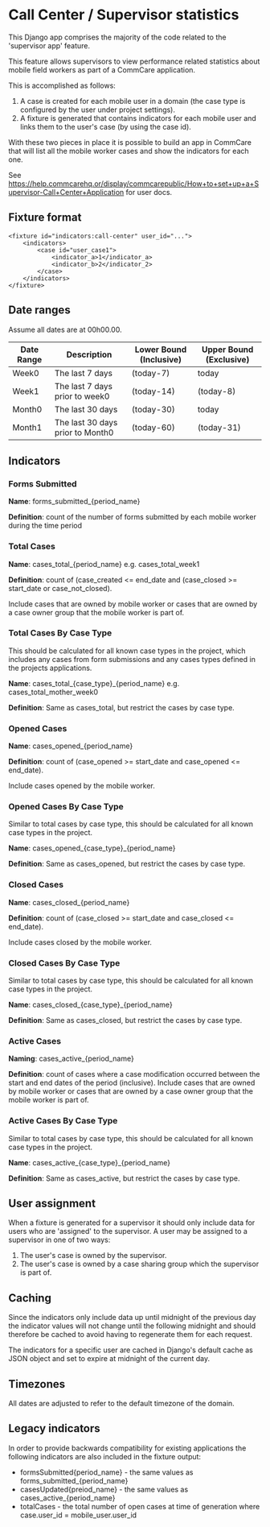 # Call Center / Supervisor statistics

This Django app comprises the majority of the code related to the 'supervisor app' feature.

This feature allows supervisors to view performance related statistics about mobile field workers
as part of a CommCare application.

This is accomplished as follows:

1. A case is created for each mobile user in a domain (the case type is configured by the user
   under project settings).
2. A fixture is generated that contains indicators for each mobile user and links them to the user's
   case (by using the case id).

With these two pieces in place it is possible to build an app in CommCare that will list all the
mobile worker cases and show the indicators for each one.

See https://help.commcarehq.or/display/commcarepublic/How+to+set+up+a+Supervisor-Call+Center+Application
    for user docs.

## Fixture format
    <fixture id="indicators:call-center" user_id="...">
        <indicators>
            <case id="user_case1">
                <indicator_a>1</indicator_a>
                <indicator_b>2</indicator_2>
            </case>
        </indicators>
    </fixture>

## Date ranges

Assume all dates are at 00h00.00.

| Date Range    | Description                       | Lower Bound (Inclusive)   | Upper Bound (Exclusive)   |
|---------------|-----------------------------------|---------------------------|---------------------------|
| Week0         | The last 7 days                   | (today-7)                 | today                     |
| Week1         | The last 7 days prior to week0    | (today-14)                | (today-8)                 |
| Month0        | The last 30 days                  | (today-30)                | today                     |
| Month1        | The last 30 days prior to Month0  | (today-60)                | (today-31)                |


## Indicators
### Forms Submitted
**Name**: forms_submitted_{period_name}

**Definition**: count of the number of forms submitted by each mobile worker during the time period

### Total Cases
**Name**: cases_total_{period_name} e.g. cases_total_week1

**Definition**: count of (case_created <= end_date and (case_closed >= start_date or case_not_closed).

Include cases that are owned by mobile worker or cases that are owned by a case owner group that the
mobile worker is part of.

### Total Cases By Case Type
This should be calculated for all known case types in the project, which includes any cases
from form submissions and any cases types defined in the projects applications.

**Name**: cases_total_{case_type}_{period_name} e.g. cases_total_mother_week0

**Definition**: Same as cases_total, but restrict the cases by case type.

### Opened Cases
**Name**: cases_opened_{period_name}

**Definition**: count of (case_opened >= start_date and case_opened <= end_date).

Include cases opened by the mobile worker.

### Opened Cases By Case Type
Similar to total cases by case type, this should be calculated for all known case types in the project.

**Name**: cases_opened_{case_type}_{period_name}

**Definition**:  Same as cases_opened, but restrict the cases by case type.

### Closed Cases
**Name**: cases_closed_{period_name}

**Definition**:  count of (case_closed >= start_date and case_closed <= end_date).

Include cases closed by the mobile worker.

### Closed Cases By Case Type
Similar to total cases by case type, this should be calculated for all known case types in the project.

**Name**: cases_closed_{case_type}_{period_name}

**Definition**:  Same as cases_closed, but restrict the cases by case type.

### Active Cases
**Naming**: cases_active_{period_name}

**Definition**:  count of cases where a case modification occurred between the start and end dates of the period (inclusive).  Include cases that are owned by mobile worker or cases that are owned by a case owner group that the mobile worker is part of.

### Active Cases By Case Type
Similar to total cases by case type, this should be calculated for all known case types in the project.

**Name**: cases_active_{case_type}_{period_name}

**Definition**:  Same as cases_active, but restrict the cases by case type.

## User assignment
When a fixture is generated for a supervisor it should only include data for users who are 'assigned' to the
supervisor. A user may be assigned to a supervisor in one of two ways:

1. The user's case is owned by the supervisor.
2. The user's case is owned by a case sharing group which the supervisor is part of.

## Caching
Since the indicators only include data up until midnight of the previous day the indicator values will
not change until the following midnight and should therefore be cached to avoid having to regenerate them
for each request.

The indicators for a specific user are cached in Django's default cache as JSON object and set to expire
at midnight of the current day.

## Timezones
All dates are adjusted to refer to the default timezone of the domain.

## Legacy indicators
In order to provide backwards compatibility for existing applications the following indicators are
also included in the fixture output:

* formsSubmitted{period_name} - the same values as forms_submitted_{period_name}
* casesUpdated{preiod_name} - the same values as cases_active_{period_name}
* totalCases - the total number of open cases at time of generation where case.user_id = mobile_user.user_id
